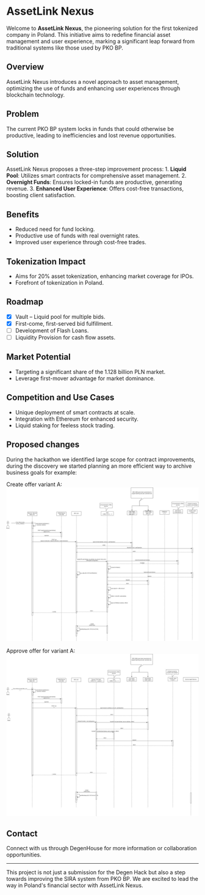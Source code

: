 AssetLink Nexus
===============

Welcome to **AssetLink Nexus**, the pioneering solution for the first tokenized company in Poland. This initiative aims to redefine financial asset management and user experience, marking a significant leap forward from traditional systems like those used by PKO BP.

Overview
--------

AssetLink Nexus introduces a novel approach to asset management, optimizing the use of funds and enhancing user experiences through blockchain technology.

Problem
-------

The current PKO BP system locks in funds that could otherwise be productive, leading to inefficiencies and lost revenue opportunities.

Solution
--------

AssetLink Nexus proposes a three-step improvement process: 1. **Liquid Pool**: Utilizes smart contracts for comprehensive asset management. 2. **Overnight Funds**: Ensures locked-in funds are productive, generating revenue. 3. **Enhanced User Experience**: Offers cost-free transactions, boosting client satisfaction.

Benefits
--------

*   Reduced need for fund locking.
*   Productive use of funds with real overnight rates.
*   Improved user experience through cost-free trades.

Tokenization Impact
-------------------

*   Aims for 20% asset tokenization, enhancing market coverage for IPOs.
*   Forefront of tokenization in Poland.

Roadmap
-------

*   [x] Vault – Liquid pool for multiple bids.
*   [x] First-come, first-served bid fulfillment.
*   [ ] Development of Flash Loans.
*   [ ] Liquidity Provision for cash flow assets.

Market Potential
----------------

*   Targeting a significant share of the 1.128 billion PLN market.
*   Leverage first-mover advantage for market dominance.

Competition and Use Cases
-------------------------

*   Unique deployment of smart contracts at scale.
*   Integration with Ethereum for enhanced security.
*   Liquid staking for feeless stock trading.


Proposed changes
-------
During the hackathon we identified large scope for contract improvements, during the discovery we started planning an more efficient way to archive business goals for example:

Create offer variant A:
![Create offer A](createA.jpg "Create offer A")

Approve offer for variant A:
![Approve offer A](approveA.jpg "Approve offer A")

Contact
-------

Connect with us through DegenHouse for more information or collaboration opportunities.

* * *

This project is not just a submission for the Degen Hack but also a step towards improving the SIRA system from PKO BP. We are excited to lead the way in Poland's financial sector with AssetLink Nexus.